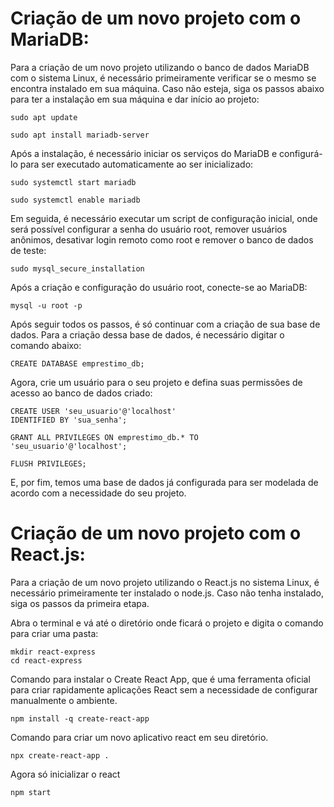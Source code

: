 # Criação de um novo projeto com o MariaDB:

Para a criação de um novo projeto utilizando o banco de dados MariaDB com o
sistema Linux, é necessário primeiramente verificar se o mesmo se encontra instalado em
sua máquina. Caso não esteja, siga os passos abaixo para ter a instalação em sua
máquina e dar início ao projeto:

``` 
sudo apt update

sudo apt install mariadb-server
``` 

Após a instalação, é necessário iniciar os serviços do MariaDB e configurá-lo para
ser executado automaticamente ao ser inicializado:

``` 
sudo systemctl start mariadb

sudo systemctl enable mariadb
``` 

Em seguida, é necessário executar um script de configuração inicial, onde será
possível configurar a senha do usuário root, remover usuários anônimos, desativar login
remoto como root e remover o banco de dados de teste:

```
sudo mysql_secure_installation
``` 

Após a criação e configuração do usuário root, conecte-se ao MariaDB:

```
mysql -u root -p
``` 

Após seguir todos os passos, é só continuar com a criação de sua base de dados.
Para a criação dessa base de dados, é necessário digitar o comando abaixo:

```
CREATE DATABASE emprestimo_db;
``` 

Agora, crie um usuário para o seu projeto e defina suas permissões de acesso ao
banco de dados criado:

``` 
CREATE USER 'seu_usuario'@'localhost' 
IDENTIFIED BY 'sua_senha';

GRANT ALL PRIVILEGES ON emprestimo_db.* TO
'seu_usuario'@'localhost';

FLUSH PRIVILEGES;
```

E, por fim, temos uma base de dados já configurada para ser modelada de acordo
com a necessidade do seu projeto.

# Criação de um novo projeto com o React.js:

Para a criação de um novo projeto utilizando o React.js no sistema Linux, é necessário primeiramente ter instalado o node.js. Caso não tenha instalado, siga os passos da primeira etapa.

Abra o terminal e vá até o diretório onde ficará o projeto e digita o comando para criar uma pasta:
```
mkdir react-express
cd react-express
```
Comando para instalar o Create React App, que é uma ferramenta oficial para criar rapidamente aplicações React sem a necessidade de configurar manualmente o ambiente.
```
npm install -q create-react-app
```

Comando para criar um novo aplicativo react em seu diretório.
```
npx create-react-app .
```

Agora só inicializar o react
```
npm start
```
